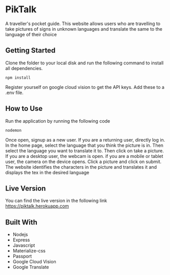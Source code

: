 # PikTalk
A traveller's pocket guide. This website allows users who are travelling to take pictures of signs in unknown languages and translate the same to the language of their choice

Getting Started
---------------
Clone the folder to your local disk and run the following command to install all dependencies.
```
npm install
```

Register yourself on google cloud vision to get the API keys. Add these to a .env file.

How to Use
-----------
Run the application by running the following code
```
nodemon
```
Once open, signup as a new user. If you are a returning user, directly log in.
In the home page, select the language that you think the picture is in. Then select the language you want to translate it to.
Then click on take a picture. If you are a desktop user, the webcam is open. if you are a mobile or tablet user, the camera on the device opens. Click a picture and click on submit.
The website identifies the characters in the picture and translates it and displays the tex in the desired language

Live Version
--------------
You can find the live version in the following link
https://piktalk.herokuapp.com

Built With
-----------

* Nodejs
* Express
* Javascript
* Materialize-css
* Passport
* Google Cloud Vision
* Google Translate
